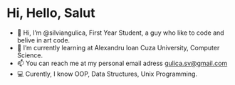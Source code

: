 # Hi, Hello, Salut
- 👋 Hi, I’m @silviangulica, First Year Student, a guy who like to code and belive in art code.
- 🌱 I’m currently learning at Alexandru Ioan Cuza University, Computer Science.
- 📫 You can reach me at my personal email adress gulica.sv@gmail.com
- 💻 Curently, I know OOP, Data Structures, Unix Programming.
